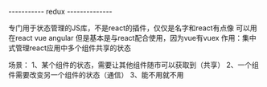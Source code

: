 ----------- redux --------------

专门用于状态管理的JS库，不是react的插件，仅仅是名字和react有点像
可以用在react vue angular  但是基本是与react配合使用，因为vue有vuex
作用：集中式管理react应用中多个组件共享的状态

场景：
1、某个组件的状态，需要让其他组件随市可以获取到（共享）
2、一个组件需要改变另一个组件的状态（通信）
3、能不用就不用




